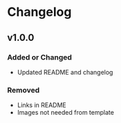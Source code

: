 # Changelog

## v1.0.0

### Added or Changed
- Updated README and changelog

### Removed
- Links in README
- Images not needed from template
